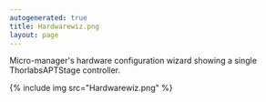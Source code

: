 ```yaml
---
autogenerated: true
title: Hardwarewiz.png
layout: page
---
```


Micro-manager's hardware configuration wizard showing a single
ThorlabsAPTStage controller.

{% include img src="Hardwarewiz.png" %}

